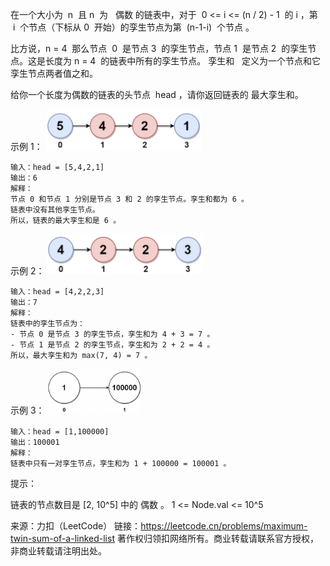 在一个大小为  n  且 n  为   偶数 的链表中，对于  0 <= i <= (n / 2) - 1  的 i ，第  i  个节点（下标从 0  开始）的孪生节点为第  (n-1-i)  个节点 。

比方说，n = 4  那么节点  0  是节点 3  的孪生节点，节点 1  是节点 2  的孪生节点。这是长度为 n = 4  的链表中所有的孪生节点。
孪生和   定义为一个节点和它孪生节点两者值之和。

给你一个长度为偶数的链表的头节点  head ，请你返回链表的 最大孪生和。

示例 1：
<img src='../../assets/20221116130622.png' width='250' />

```
输入：head = [5,4,2,1]
输出：6
解释：
节点 0 和节点 1 分别是节点 3 和 2 的孪生节点。孪生和都为 6 。
链表中没有其他孪生节点。
所以，链表的最大孪生和是 6 。
```

示例 2：
<img src='../../assets/20221116134356.png' width='250' />

```
输入：head = [4,2,2,3]
输出：7
解释：
链表中的孪生节点为：
- 节点 0 是节点 3 的孪生节点，孪生和为 4 + 3 = 7 。
- 节点 1 是节点 2 的孪生节点，孪生和为 2 + 2 = 4 。
所以，最大孪生和为 max(7, 4) = 7 。
```

示例 3：
<img src='../../assets/20221116134442.png' width='150' />

```
输入：head = [1,100000]
输出：100001
解释：
链表中只有一对孪生节点，孪生和为 1 + 100000 = 100001 。
```

提示：

链表的节点数目是 [2, 10^5] 中的 偶数 。
1 <= Node.val <= 10^5

来源：力扣（LeetCode）
链接：https://leetcode.cn/problems/maximum-twin-sum-of-a-linked-list
著作权归领扣网络所有。商业转载请联系官方授权，非商业转载请注明出处。
